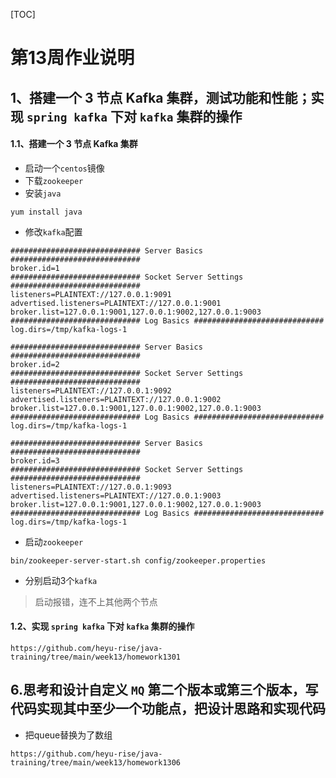 [TOC]

# 第13周作业说明

## 1、搭建一个 3 节点 Kafka 集群，测试功能和性能；实现 `spring kafka` 下对 `kafka` 集群的操作

#### 1.1、搭建一个 3 节点 Kafka 集群

- 启动一个`centos`镜像
- 下载`zookeeper`
- 安装`java`

```shell
yum install java
```

- 修改`kafka`配置

```properties
############################# Server Basics #############################
broker.id=1
############################# Socket Server Settings #############################
listeners=PLAINTEXT://127.0.0.1:9091
advertised.listeners=PLAINTEXT://127.0.0.1:9001
broker.list=127.0.0.1:9001,127.0.0.1:9002,127.0.0.1:9003
############################# Log Basics #############################
log.dirs=/tmp/kafka-logs-1
```

```properties
############################# Server Basics #############################
broker.id=2
############################# Socket Server Settings #############################
listeners=PLAINTEXT://127.0.0.1:9092
advertised.listeners=PLAINTEXT://127.0.0.1:9002
broker.list=127.0.0.1:9001,127.0.0.1:9002,127.0.0.1:9003
############################# Log Basics #############################
log.dirs=/tmp/kafka-logs-1
```

```properties
############################# Server Basics #############################
broker.id=3
############################# Socket Server Settings #############################
listeners=PLAINTEXT://127.0.0.1:9093
advertised.listeners=PLAINTEXT://127.0.0.1:9003
broker.list=127.0.0.1:9001,127.0.0.1:9002,127.0.0.1:9003
############################# Log Basics #############################
log.dirs=/tmp/kafka-logs-1
```

- 启动`zookeeper`

```shell
bin/zookeeper-server-start.sh config/zookeeper.properties
```

- 分别启动3个`kafka`

> 启动报错，连不上其他两个节点

#### 1.2、实现 `spring kafka` 下对 `kafka` 集群的操作

```http
https://github.com/heyu-rise/java-training/tree/main/week13/homework1301
```

## 6.思考和设计自定义 `MQ` 第二个版本或第三个版本，写代码实现其中至少一个功能点，把设计思路和实现代码

- 把queue替换为了数组

```http
https://github.com/heyu-rise/java-training/tree/main/week13/homework1306
```

